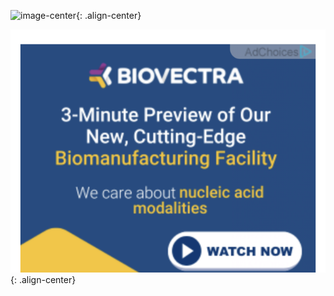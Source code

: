 
![image-center](/assets/images/filename.jpg){: .align-center}

![image-center](/assets/images/filename.png){: .align-center}



